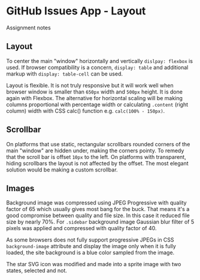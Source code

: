 # GitHub Issues App - Layout

Assignment notes

## Layout

To center the main "window" horizontally and vertically `dislpay: flexbox` is used. If browser compatibility is a concern, `display: table` and additional markup with `display: table-cell` can be used.

Layout is flexible. It is not truly responsive but it will work well when browser window is smaller than `650px` width and `500px` height. It is done again with Flexbox. The alternative for horizontal scaling will be making columns proportional with percentage width or calculating `.content` (right column) width with CSS calc() function e.g. `calc(100% - 150px)`.

## Scrollbar

On platforms that use static, rectangular scrollbars rounded corners of the main "window" are hidden under, making the corners pointy. To remedy that the scroll bar is offset `10px` to the left. On platforms with transparent, hiding scrollbars the layout is not affected by the offset. The most elegant solution would be making a custom scrollbar.

## Images

Background image was compressed using JPEG Progressive with quality factor of 65 which usually gives most bang for the buck. That means it's a good compromise between quality and file size. In this case it reduced file size by nearly 70%. For `.sidebar` background image Gaussian blur filter of 5 pixels was applied and compressed with quality factor of 40. 

As some browsers does not fully support progressive JPEGs in CSS `background-image` attribute and display the image only when it is fully loaded, the site background is a blue color sampled from the image.

The star SVG icon was modified and made into a sprite image with two states, selected and not.
